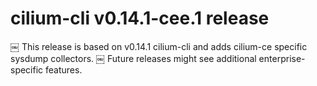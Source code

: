 # cilium-cli v0.14.1-cee.1 release
￼
This release is based on v0.14.1 cilium-cli and adds cilium-ce specific sysdump collectors.
￼
Future releases might see additional enterprise-specific features.

